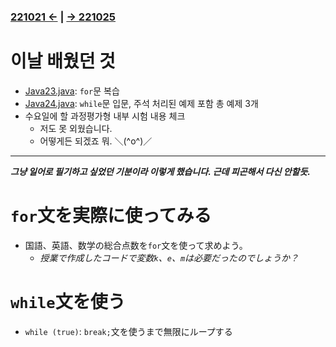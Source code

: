 #
### [221021 ←](../../221011-221202_JAVA_BASICS/22-10/221021/) | [→ 221025](../../221011-221202_JAVA_BASICS/22-10/221025/)

# 이날 배웠던 것

- [Java23.java](../../221011-221202_JAVA_BASICS/22-10/221024/javastudy56/javastudy/src/javastudy/Java23.java): `for`문 복습
- [Java24.java](../../221011-221202_JAVA_BASICS/22-10/221024/javastudy56/javastudy/src/javastudy/Java24.java): `while`문 입문, 주석 처리된 예제 포함 총 예제 3개
- 수요일에 할 과정평가형 내부 시험 내용 체크
    - 저도 못 외웠습니다.
    - 어떻게든 되겠죠 뭐. ＼(^o^)／

---

***그냥 일어로 필기하고 싶었던 기분이라 이렇게 했습니다. 근데 피곤해서 다신 안할듯.***

# `for`文を実際に使ってみる

- 国語、英語、数学の総合点数を`for`文を使って求めよう。
    - *授業で作成したコードで変数`k`、`e`、`m`は必要だったのでしょうか？*

# `while`文を使う

- `while (true)`: `break;`文を使うまで無限にループする

